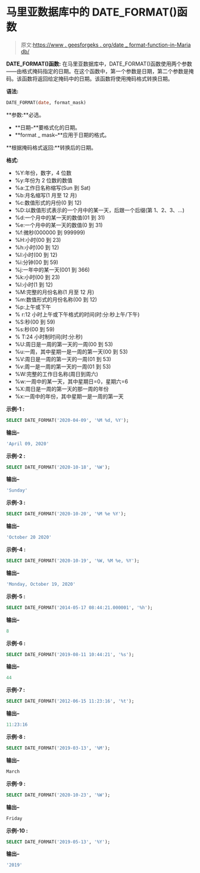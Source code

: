 # 马里亚数据库中的 DATE_FORMAT()函数

> 原文:[https://www . geesforgeks . org/date _ format-function-in-Maria db/](https://www.geeksforgeeks.org/date_format-function-in-mariadb/)

**DATE_FORMAT()函数:**
在马里亚数据库中，DATE_FORMAT()函数使用两个参数——由格式掩码指定的日期。在这个函数中，第一个参数是日期，第二个参数是掩码。该函数将返回给定掩码中的日期。该函数将使用掩码格式转换日期。

**语法:**

```sql
DATE_FORMAT(date, format_mask)
```

**参数:**必选。

*   **日期–**要格式化的日期。
*   **format _ mask–**应用于日期的格式。

**根据掩码格式返回:**转换后的日期。

**格式:**

*   %Y:年份，数字，4 位数
*   %y:年份为 2 位数的数值
*   %a:工作日名称缩写(Sun 到 Sat)
*   %b:月名缩写(1 月至 12 月)
*   %c:数值形式的月份(0 到 12)
*   %D:以数值形式表示的一个月中的某一天，后跟一个后缀(第 1、2、3、…)
*   %d:一个月中的某一天的数值(01 到 31)
*   %e:一个月中的某一天的数值(0 到 31)
*   %f:微秒(000000 到 999999)
*   %H:小时(00 到 23)
*   %h:小时(00 到 12)
*   %I:小时(00 到 12)
*   %i:分钟(00 到 59)
*   %j:一年中的某一天(001 到 366)
*   %k:小时(00 到 23)
*   %l:小时(1 到 12)
*   %M:完整的月份名称(1 月至 12 月)
*   %m:数值形式的月份名称(00 到 12)
*   %p:上午或下午
*   % r:12 小时上午或下午格式的时间(时:分:秒上午/下午)
*   %S:秒(00 到 59)
*   %s:秒(00 到 59)
*   % T:24 小时制时间(时:分:秒)
*   %U:周日是一周的第一天的一周(00 到 53)
*   %u:一周，其中星期一是一周的第一天(00 到 53)
*   %V:周日是一周的第一天的一周(01 到 53)
*   %v:周一是一周的第一天的一周(01 到 53)
*   %W:完整的工作日名称(周日到周六)
*   %w:一周中的某一天，其中星期日=0，星期六=6
*   %X:周日是一周的第一天的那一周的年份
*   %x:一周中的年份，其中星期一是一周的第一天

**示例-1 :**

```sql
SELECT DATE_FORMAT('2020-04-09', '%M %d, %Y');
```

**输出–**

```sql
'April 09, 2020'
```

**示例-2 :**

```sql
SELECT DATE_FORMAT('2020-10-18', '%W');
```

**输出–**

```sql
'Sunday'
```

**示例-3 :**

```sql
SELECT DATE_FORMAT('2020-10-20', '%M %e %Y');
```

**输出–**

```sql
'October 20 2020'
```

**示例-4 :**

```sql
SELECT DATE_FORMAT('2020-10-19', '%W, %M %e, %Y');
```

**输出–**

```sql
'Monday, October 19, 2020'
```

**示例-5 :**

```sql
SELECT DATE_FORMAT('2014-05-17 08:44:21.000001', '%h');
```

**输出–**

```sql
8
```

**示例-6 :**

```sql
SELECT DATE_FORMAT('2019-08-11 10:44:21', '%s');
```

**输出–**

```sql
44
```

**示例-7 :**

```sql
SELECT DATE_FORMAT('2012-06-15 11:23:16', '%t');
```

**输出–**

```sql
11:23:16
```

**示例-8 :**

```sql
SELECT DATE_FORMAT('2019-03-13', '%M');
```

**输出–**

```sql
March
```

**示例-9 :**

```sql
SELECT DATE_FORMAT('2020-10-23', '%W');
```

**输出–**

```sql
Friday
```

**示例-10 :**

```sql
SELECT DATE_FORMAT('2019-05-13', '%Y');
```

**输出–**

```sql
'2019'
```